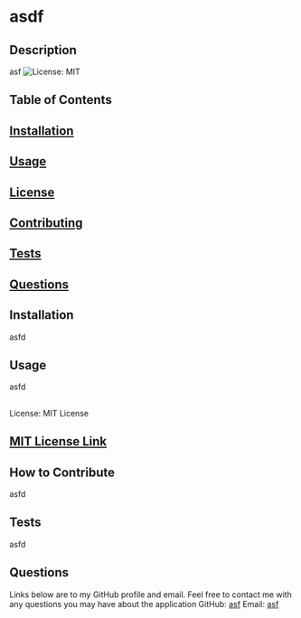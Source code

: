 # asdf
  ## Description
  asf
  ![License: MIT](https://img.shields.io/badge/License-MIT-yellow.svg) 

  ## Table of Contents
  ## [Installation](#installation)
  ## [Usage](#usage)
  ## [License](#license)
  ## [Contributing](#contributing)
  ## [Tests](#tests)
  ## [Questions](#questions)

  ## <a name = 'installation'></a>
  ## Installation
  asfd

  ## <a name = 'usage'></a>
  ## Usage
  asfd

  ## <a name = 'license'></a>
  License: MIT License
  ## [MIT License Link](https://opensource.org/licenses/MIT)

  ## <a name = 'contributing'></a>
  ## How to Contribute
  asfd

  ## <a name = 'tests'></a>
  ## Tests
  asfd

  ## <a name = 'questions'></a>
  ## Questions
  Links below are to my GitHub profile and email.
  Feel free to contact me with any questions you may have about the application
  GitHub: [asf](https://www.github.com/asf)
  Email: [asf](mailto:asf)


